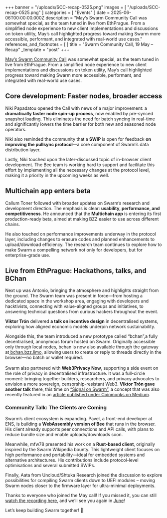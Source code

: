 +++
banner = "/uploads/SCC-recap-0525.png"
images = [ "/uploads/SCC-recap-0525.png" ]
categories = [ "Events" ]
date = 2025-06-06T00:00:00.000Z
description = "May’s Swarm Community Call was somewhat special, as the team tuned in live from EthPrague. From a simplified node experience to new client implementations and discussions on token utility, May’s call highlighted progress toward making Swarm more accessible, performant, and integrated with real-world use cases."
references_and_footnotes = [ ]
title = "Swarm Community Call, 19 May – Recap"
_template = "post"
+++

[May’s Swarm Community Call](https://x.com/i/broadcasts/1ynJOldpDgwxR) was somewhat special, as the team tuned in live from EthPrague. From a simplified node experience to new client implementations and discussions on token utility, May’s call highlighted progress toward making Swarm more accessible, performant, and integrated with real-world use cases.


## Core development: Faster nodes, broader access

Niki Papadatou opened the Call with news of a major improvement: a **dramatically faster node spin-up process**, now enabled by pre-synced snapshot loading. This eliminates the need for batch syncing in real-time and significantly lowers the time barrier for both new and seasoned node operators.

Niki also reminded the community that a **SWIP** is open for feedback **on improving the pullsync protocol**—a core component of Swarm’s data distribution layer.

Lastly, Niki touched upon the later-discussed topic of in-browser client development. The Bee team is working hard to support and facilitate this effort by implementing all the necessary changes at the protocol level, making it a priority in the upcoming weeks as well. 


## Multichain app enters beta

Callum Toner followed with broader updates on Swarm’s research and development direction. The emphasis is clear: **usability, performance, and competitiveness**. He announced that the **Multichain app** is entering its first production-ready beta, aimed at making BZZ easier to use across different chains.

He also touched on performance improvements underway in the protocol layer, including changes to erasure codes and planned enhancements to upload/download efficiency. The research team continues to explore how to make Swarm a compelling network not only for developers, but for enterprise-grade use.


## Live from EthPrague: Hackathons, talks, and BChan

Next up was Antonio, bringing the atmosphere and highlights straight from the ground. The Swarm team was present in force—from hosting a dedicated space in the workshop area, engaging with developers and hacktivists, connecting with value-aligned groups and initiatives, to answering technical questions from curious hackers throughout the event.

**Viktor Trón** delivered **a talk on incentive design** in decentralised systems, exploring how aligned economic models underpin network sustainability. 

Alongside this, the team introduced a new prototype called “bchan”,a fully decentralised, anonymous forum hosted on Swarm. Originally accessible only through local nodes, bchan is now also available through the gateway at[ bchan.bzz.limo](https://bchan.bzz.limo), allowing users to create or reply to threads directly in the browser—no batch or wallet required. \
 \
Swarm also partnered with **Web3Privacy Now**, supporting a side event on the role of privacy in decentralised infrastructure. It was a full-circle moment: bringing together builders, researchers, and privacy advocates to envision a more sovereign, censorship-resistant Web3. **Viktor Trón gave another talk** there, this time on [“Signal on Swarm”](https://swarmstream.eth.limo/#/watch/video/77dcb8bea23381b380b6c1017c68e87b1b1badec/0c1fa446-6268-4b98-818d-69e5e67a9c3e), a concept that was also recently featured in an [article published under Coinmonks on Medium](https://medium.com/coinmonks/signal-on-swarm-798ee0ba0346).  


### **Community Talk: The Clients are Coming**

Swarm’s client ecosystem is expanding. Pavel, a front-end developer at ENS, is building a **WebAssembly version of Bee** that runs in the browser. His client already supports peer connections and API calls, with plans to reduce bundle size and enable uploads/downloads soon.

Meanwhile, mfw78 presented his work on a **Rust-based client**, originally inspired by the Swarm Wikipedia bounty. This lightweight client focuses on high performance and portability—ideal for embedded systems and alternative architectures. His contributions include protocol-level optimisations and several submitted SWIPs.

Finally, Aata from Uncloud/Shtuka Research joined the discussion to explore possibilities for compiling Swarm clients down to UEFI modules – moving Swarm nodes closer to the firmware layer for ultra-minimal deployments.

Thanks to everyone who joined the May call! If you missed it, you can still[ watch the recording here](https://x.com/i/broadcasts/1ynJOldpDgwxR), and we’ll see you again in [June](https://www.addevent.com/event/vx25771569)!

Let’s keep building Swarm together! 🐝
